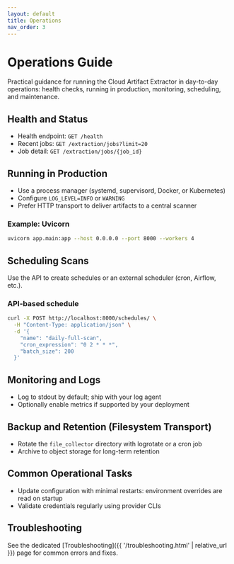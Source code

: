 ```yaml
---
layout: default
title: Operations
nav_order: 3
---
```


# Operations Guide

Practical guidance for running the Cloud Artifact Extractor in day-to-day operations: health checks, running in production, monitoring, scheduling, and maintenance.

## Health and Status

- Health endpoint: `GET /health`
- Recent jobs: `GET /extraction/jobs?limit=20`
- Job detail: `GET /extraction/jobs/{job_id}`

## Running in Production

- Use a process manager (systemd, supervisord, Docker, or Kubernetes)
- Configure `LOG_LEVEL=INFO` or `WARNING`
- Prefer HTTP transport to deliver artifacts to a central scanner

### Example: Uvicorn

```bash
uvicorn app.main:app --host 0.0.0.0 --port 8000 --workers 4
```

## Scheduling Scans

Use the API to create schedules or an external scheduler (cron, Airflow, etc.).

### API-based schedule

```bash
curl -X POST http://localhost:8000/schedules/ \
  -H "Content-Type: application/json" \
  -d '{
    "name": "daily-full-scan",
    "cron_expression": "0 2 * * *",
    "batch_size": 200
  }'
```

## Monitoring and Logs

- Log to stdout by default; ship with your log agent
- Optionally enable metrics if supported by your deployment

## Backup and Retention (Filesystem Transport)

- Rotate the `file_collector` directory with logrotate or a cron job
- Archive to object storage for long-term retention

## Common Operational Tasks

- Update configuration with minimal restarts: environment overrides are read on startup
- Validate credentials regularly using provider CLIs

## Troubleshooting

See the dedicated [Troubleshooting]({{ '/troubleshooting.html' | relative_url }}) page for common errors and fixes.
